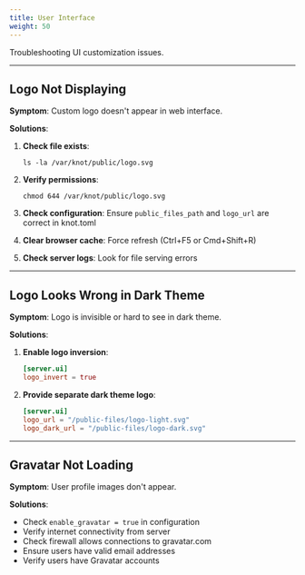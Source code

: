 ```yaml
---
title: User Interface
weight: 50
---
```


Troubleshooting UI customization issues.

---

## Logo Not Displaying

**Symptom**: Custom logo doesn't appear in web interface.

**Solutions**:

1. **Check file exists**:
   ```shell
   ls -la /var/knot/public/logo.svg
   ```

2. **Verify permissions**:
   ```shell
   chmod 644 /var/knot/public/logo.svg
   ```

3. **Check configuration**:
   Ensure `public_files_path` and `logo_url` are correct in knot.toml

4. **Clear browser cache**:
   Force refresh (Ctrl+F5 or Cmd+Shift+R)

5. **Check server logs**:
   Look for file serving errors

---

## Logo Looks Wrong in Dark Theme

**Symptom**: Logo is invisible or hard to see in dark theme.

**Solutions**:

1. **Enable logo inversion**:
   ```toml
   [server.ui]
   logo_invert = true
   ```

2. **Provide separate dark theme logo**:
   ```toml
   [server.ui]
   logo_url = "/public-files/logo-light.svg"
   logo_dark_url = "/public-files/logo-dark.svg"
   ```

---

## Gravatar Not Loading

**Symptom**: User profile images don't appear.

**Solutions**:
- Check `enable_gravatar = true` in configuration
- Verify internet connectivity from server
- Check firewall allows connections to gravatar.com
- Ensure users have valid email addresses
- Verify users have Gravatar accounts
